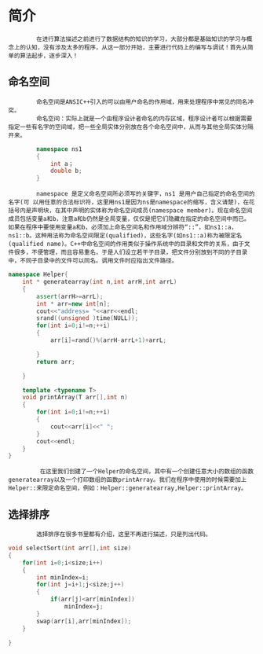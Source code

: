 # 简介
            在进行算法描述之前进行了数据结构的知识的学习，大部分都是基础知识的学习与概念上的认知，没有涉及太多的程序，从这一部分开始，主要进行代码上的编写与调试！首先从简单的算法起步，逐步深入！
## 命名空间
            命名空间是ANSIC++引入的可以由用户命名的作用域，用来处理程序中常见的同名冲突。
            命名空间：实际上就是一个由程序设计者命名的内存区域，程序设计者可以根据需要指定一些有名字的空间域，把一些全局实体分别放在各个命名空间中，从而与其他全局实体分隔开来。 
        
```c++
        namespace ns1
        {
            int a；
            double b;
        }
```

            namespace 是定义命名空间所必须写的关键字，ns1 是用户自己指定的命名空间的名字(可 以用任意的合法标识符，这里用ns1是因为ns是namespace的缩写，含义请楚)，在花括号内是声明块，在其中声明的实体称为命名空间成员(namespace member)。现在命名空间成员包括变量a和b，注意a和b仍然是全局变量，仅仅是把它们隐藏在指定的命名空间中而已。如果在程序中要使用变量a和b，必须加上命名空间名和作用域分辨符“::”，如ns1::a，ns1::b。这种用法称为命名空间限定(qualified)，这些名字(如ns1::a)称为被限定名 (qualified name)。C++中命名空间的作用类似于操作系统中的目录和文件的关系，由于文件很多，不便管理，而且容易重名，于是人们设立若干子目录，把文件分别放到不同的子目录中，不同子目录中的文件可以同名。调用文件时应指出文件路径。 

```c++
namespace Helper{
	int * generatearray(int n,int arrH,int arrL)
	{
		assert(arrH>=arrL);
		int * arr=new int[n];
		cout<<"address= "<<arr<<endl;
		srand((unsigned )time(NULL));
		for(int i=0;i!=n;++i)
		{
			arr[i]=rand()%(arrH-arrL+1)+arrL;

		}
		return arr;

	}

	template <typename T>
	void printArray(T arr[],int n) 
	{
		for(int i=0;i!=n;++i)
		{
			cout<<arr[i]<<" ";
		}
		cout<<endl;
	}
}

```
             在这里我们创建了一个Helper的命名空间，其中有一个创建任意大小的数组的函数generatearray以及一个打印数组的函数printArray。我们在程序中使用的时候需要加上Helper::来限定命名空间，例如：Helper::generatearray,Helper::printArray。

## 选择排序
            选择排序在很多书里都有介绍，这里不再进行描述，只是列出代码。
```c++
void selectSort(int arr[],int size)
{
	for(int i=0;i<size;i++)
	{
		int minIndex=i;
		for(int j=i+1;j<size;j++)
		{
			if(arr[j]<arr[minIndex])
				minIndex=j;
		}
		swap(arr[i],arr[minIndex]);
	}

}
```

